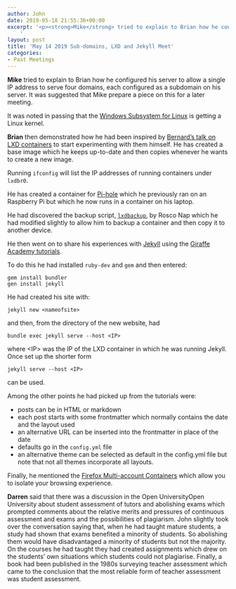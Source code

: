 ```yaml
---
author: John
date: 2019-05-18 21:55:36+00:00
excerpt: '<p><strong>Mike</strong> tried to explain to Brian how he configured his server to allow a single IP address to serve four domains, each configured as a subdomain on his server. It was suggested that Mike prepare a piece on this for a later meeting.</p><p>It was noted in passing that the <a href="https://www.zdnet.com/article/windows-10-is-getting-a-microsoft-built-linux-kernel/" type="text/html" role="link">Windows Subsystem for Linux</a> is getting a Linux kernel.</p>
	'
layout: post
title: 'May 14 2019 Sub-domains, LXD and Jekyll Meet'
categories:
- Past Meetings
---
```


<p><strong>Mike</strong> tried to explain to Brian how he configured his server to allow a single IP address to serve four domains, each configured as a subdomain on his server. It was suggested that Mike prepare a piece on this for a later meeting.</p><p>It was noted in passing that the <a href="https://www.zdnet.com/article/windows-10-is-getting-a-microsoft-built-linux-kernel/" type="text/html" role="link">Windows Subsystem for Linux</a> is getting a Linux kernel.</p><p><strong>Brian</strong> then demonstrated how he had been inspired by <a href="http://bradlug.co.uk/blog/2018/09/23/september-11-2018-jack-oggcamp-lxd-meet" type="text/html" role="link">Bernard’s talk on LXD containers</a> to start experimenting with them himself. He has created a base image which he keeps up-to-date and then copies whenever he wants to create a new image.</p><p>Running <code>ifconfig</code> will list the IP addresses of running containers under <code>lxdbr0</code>.</p><p>He has created a container for <a href="https://pi-hole.net/" type="text/html" role="link">Pi-hole</a> which he previously ran on an Raspberry Pi but which he now runs in a container on his laptop.</p><p>He had discovered the backup script, <a href="http://bradlug.co.uk/blog/2019/05/14/files/lxdbackup" type="text/plain"><code>lxdbackup</code></a>, by Rosco Nap which he had modified slightly to allow him to backup a container and then copy it to another device.</p><p>He then went on to share his experiences with <a href="https://jekyllrb.com/" type="text/html" role="link">Jekyll</a> using the <a href="https://jekyllrb.com/tutorials/video-walkthroughs/" type="text/html" role="link">Giraffe Academy tutorials</a>.</p><p>To do this he had installed <code>ruby-dev</code> and <code>gem</code> and then entered:</p><p><code>gem install bundler<br>gen install jekyll</code></p><p>He had created his site with:</p><p><code>jekyll new &lt;nameofsite&gt;</code></p><p>and then, from the directory of the new website, had</p><p><code>bundle exec jekyll serve --host &lt;IP&gt;</code></p><p>where &lt;IP&gt; was the IP of the LXD container in which he was running Jekyll. Once set up the shorter form</p><p><code>jekyll serve --host &lt;IP&gt;</code></p><p>can be used.</p><p>Among the other points he had picked up from the tutorials were:</p><ul><li>posts can be in HTML or markdown</li><li>each post starts with some frontmatter which normally contains the date and the layout used</li><li>an alternative URL can be inserted into the frontmatter in place of the date</li><li>defaults go in the <code>config.yml</code> file</li><li>an alternative theme can be selected as default in the config.yml file but note that not all themes incorporate all layouts.</li></ul><p>Finally, he mentioned the <a href="https://addons.mozilla.org/en-GB/firefox/addon/multi-account-containers/" type="text/html" role="link">Firefox Multi-account Containers</a> which allow you to isolate your browsing experience.</p><p><strong>Darren</strong> said that there was a discussion in the Open UniversityOpen University about student assessment of tutors and abolishing exams which prompted comments about the relative merits and pressures of continuous assessment and exams and the possibilities of plagiarism. John slightly took over the conversation saying that, when he had taught mature students, a study had shown that exams benefited a minority of students. So abolishing them would have disadvantaged a minority of students but not the majority. On the courses he had taught they had created assignments which drew on the students’ own situations which students could not plagiarise. Finally, a book had been published in the 1980s surveying teacher assessment which came to the conclusion that the most reliable form of teacher assessment was student assessment.</p>

